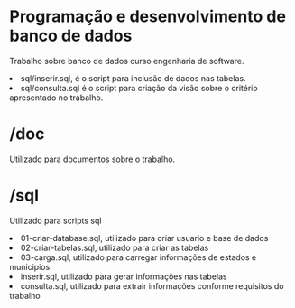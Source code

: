 # Programação e desenvolvimento de banco de dados
Trabalho sobre banco de dados curso engenharia de software.
<li> sql/inserir.sql, é o script para inclusão de dados nas tabelas.
<li> sql/consulta.sql é o script para criação da visão sobre o critério apresentado no trabalho.


# /doc
Utilizado para documentos sobre o trabalho.

# /sql
Utilizado para scripts sql

<li> 01-criar-database.sql, utilizado para criar usuario e base de dados
<li> 02-criar-tabelas.sql, utilizado para criar as tabelas
<li> 03-carga.sql, utilizado para carregar informações de estados e municipios
<li> inserir.sql, utilizado para gerar informações nas tabelas
<li> consulta.sql, utilizado para extrair informações conforme requisitos do trabalho


